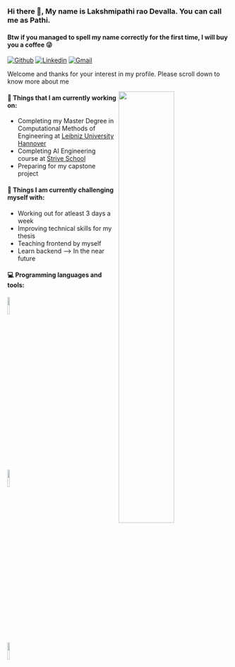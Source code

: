 ### Hi there 👋, My name is Lakshmipathi rao Devalla. You can call me as Pathi.
#### Btw if you managed to spell my name correctly for the first time, I will buy you a coffee 😜

[![Github](https://img.shields.io/badge/-Github-000?style=flat&logo=Github&logoColor=white)](https://github.com/Pathi-rao)
[![Linkedin](https://img.shields.io/badge/-LinkedIn-blue?style=flat&logo=Linkedin&logoColor=white)](https://www.linkedin.com/in/devalla-lakshmipathirao/)
[![Gmail](https://img.shields.io/badge/-Gmail-c14438?style=flat&logo=Gmail&logoColor=white)](mailto:lakshmipathi0000@gmail.com)

Welcome and thanks for your interest in my profile. Please scroll down to know more about me

<img width="50%" align="right" src="https://github-readme-stats.vercel.app/api?username=Pathi-rao&show_icons=true&theme=radical" />

#### 🌱 Things that I am currently working on: 
- Completing my Master Degree in Computational Methods of Engineering at [Leibniz University Hannover](https://www.uni-hannover.de/en/)
- Completing AI Engineering course at [Strive School](https://strive.school/)
- Preparing for my capstone project

#### :muscle: Things I am currently challenging myself with:
- Working out for atleast 3 days a week
- Improving technical skills for my thesis
- Teaching frontend by myself
- Learn backend --> In the near future


#### :computer: Programming languages and tools: 
<p>

<code><img width="10%" src="https://www.vectorlogo.zone/logos/python/python-ar21.svg"></code>
<br />
<code><img width="10%" src="https://www.vectorlogo.zone/logos/pocoo_flask/pocoo_flask-ar21.svg"></code>
<br />
<code><img width="10%" src="https://www.vectorlogo.zone/logos/git-scm/git-scm-ar21.svg"></code>
</p>
